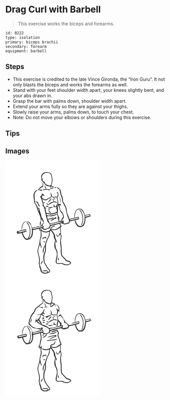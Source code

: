 # Drag Curl with Barbell
> This exercise works the biceps and forearms.

``` 
id: 0222 
type: isolation 
primary: biceps brachii 
secondary: forearm 
equipment: barbell 
``` 

## Steps

 - This exercise is credited to the late Vince Gironda, the “Iron Guru”. It not only blasts the biceps and works the forearms as well.
 - Stand with your feet shoulder width apart, your knees slightly bent, and your abs drawn in.
 - Grasp the bar with palms down, shoulder width apart.
 - Extend your arms fully so they are against your thighs.
 - Slowly raise your arms, palms down, to touch your chest.
 - Note: Do not move your elbows or shoulders during this exercise.

## Tips


## Images

<svg width="221pt" height="275pt" viewBox="0 0 221 275" xmlns="http://www.w3.org/2000/svg"><g fill="#FFF"><path d="M0 0h221v275H0V0m85.83 31.86c-3.26 4.4-1.33 10.01-.81 14.95.91 1.03 1.82 2.07 2.74 3.11-.14 3.03-.1 6.09-.71 9.08-2.14 1.53-4.73 2.45-6.52 4.45-1.53 1.75-2.72 3.76-4.06 5.66 1.53.12 3.06.25 4.6.32 1 .76 1.98 1.55 3.03 2.24.65-1.03 1.22-2.12 1.67-3.25-2.38-.84-4.9-.35-7.26.28 2.39-3.51 5.81-6.01 9.82-7.36.14-3.82.62-7.63.36-11.46 2.07 2.17 3.15 5.04 5.09 7.29 3.18 2.26 7.07 3.38 10.96 3.3.32 1.39.68 2.78 1.06 4.16-.09.91-.17 1.82-.26 2.73-3.37 1.14-6.65-.83-10.05-.86.23-3.58-2.13-6.37-4.46-8.77 1.23 2.95 2.47 5.9 3.59 8.9-2.31.42-4.6.92-6.92 1.28-.09.4-.26 1.2-.35 1.6 2.57-.34 5.07-1.06 7.64-1.37 2.74-.23 5.24 1.2 7.92 1.44 1.66-.22 2.37-1.92 3.31-3.08 2.74-1.06 5.86-1.5 8.06-3.62-2.79-.11-5.4.88-7.96 1.84l.28-4.14c2.32.67 4.67 1.21 7.05 1.62-.35-.52-1.07-1.56-1.42-2.07-1.5-.2-3-.42-4.49-.65 1.43-3.98 2.05-8.19 2.61-12.36.67-4.18-1.18-8.16-1.7-12.25-.32-4.23-4.37-7.59-8.53-7.57-5.07-.56-11.07.11-14.29 4.56m29.95 30.26c-1.05 1.43 1.42 3.1 2.58 1.99l-.4-1.85c-.54-.03-1.63-.1-2.18-.14m3.05-.52c2.41 2.16 5.29 3.77 7.48 6.16 2.47 4.6 1.76 10.16 4.08 14.81 2.25 4.56 2.73 9.74 3.35 14.71 2.49 3.38 3.9 7.37 6.06 10.94 1.26 2.05 1.65 4.46 2.04 6.79 1.28 8.51 3.8 16.84 7.35 24.66-.14 1.49-.27 2.98-.4 4.47-3.87 1.83-8.02 3.68-12.42 2.77.14-2.05.15-4.1.11-6.15-2.12-.11-4.23-.26-6.33-.44-1.04.75-2.13 1.44-3.25 2.06-.62-2.88-2.21-5.86-.23-8.57-1.34-2.58-3.3-4.93-3.82-7.86-1.14-3.97.63-7.95.37-11.96-.05-3.88-1.25-7.72-.61-11.59 2.02 4.06 4.07 8.21 4.86 12.72.64 3.74 3.39 6.62 5.94 9.23.66 2.53 1.56 4.99 2.52 7.42l-1.19-.37c-.29 3.45-4.29 5.19-3.51 8.96 2.12-2.19 4.81-4.22 5.69-7.27.76-3.26-.99-6.3-2.09-9.25-1.36-3.8-5.75-5.76-6.43-9.89-.48-3.32-1.3-6.57-2.06-9.82 1.3.45 2.61.92 3.91 1.41-1.85-5 .61-10.47-1.33-15.44-1.01-2.55-1.67-5.26-3.19-7.57 2.13 6.09 4.03 12.54 3.47 19.06-1.88.03-3.77 0-5.65.03 1.22-5.49-1.61-10.8-1.49-16.32 1.08-1.3 2.28-2.69 2.11-4.5-.11-2.87.09-7.61-3.95-7.44.83 1.66 1.76 3.27 2.78 4.82-.51 2.11-1.1 4.21-1.59 6.33-.54.3-1.64.92-2.18 1.22l.36-2.34c-1.76.78-3.57 1.46-5.39 2.07-1.84-.69-3.78-2.03-5.69-.67 1.5.78 3 1.6 4.61 2.16 2.44.1 5.81-2.66 7.43.26.48 3.29 1.43 6.49 1.83 9.79.22 3.96-2.29 7.24-4.24 10.44-.68-.11-2.04-.34-2.72-.46-.32-1.84-.8-3.66-1.52-5.38-.54 2.45-.98 4.92-1.53 7.37.66-.17 1.98-.52 2.64-.69l2.05 1.37c.58-.59 1.75-1.78 2.33-2.38.07 1.33.22 3.99.29 5.32l-1.77.64 2.75.32c-.16 2.05.46 4.3-.4 6.23-3.24 2.35-7.29 2.89-11.1 3.71-4.61 1.31-9.09-1.13-13.68-1.31-.26-3.3-.25-6.82-2.25-9.63.75-.27 2.26-.82 3.01-1.09-2.95-1.58-5.46-3.79-6.57-7.04-.18-1.75-.38-3.5-.6-5.24 1.48-.02 2.96-.05 4.45-.09-.77-.77-1.57-1.5-2.39-2.2-.48.51-1.44 1.52-1.92 2.03-.99-3.24-1.88-6.52-3.18-9.66 1.89 1.36 3.76 2.86 5.98 3.62 3.43.75 6.7-1.09 8.9-3.59 2.64-.82 6.15-1.2 7.01-4.36 2.31-3.4.15-7.82-2.53-10.32 1.22 3.64 2.24 7.5.77 11.25-2.23.88-4.7 1.26-6.69 2.67-1.66 1.07-3.28 2.54-5.39 2.48-3.5.3-5.88-2.88-8.77-4.33.67-2.06 1.36-4.1 2.17-6.11.95.79 2.86 2.35 3.81 3.14.17-1.95-.96-3.54-2.01-5.06-.58.04-1.74.12-2.32.15-.04-1.09-.13-3.28-.17-4.37-.68 3.23-2.09 6.2-3.35 9.23-.58 0-1.75-.01-2.33-.01 3.29 5.76 5.4 12.1 6.76 18.58-.24.62-.72 1.88-.96 2.51 1.35 1.61 2.63 3.29 3.78 5.06 3.02 11.03 4.48 22.53 8.34 33.36 2.6 2.63 6.5 5.45 4.63 9.69-.6 5.01-6.05 5.71-9.87 7.13-2.32-.45-4.61-1.11-6.83-1.91 2.37-.34 4.88-3.93 1.68-5.12-.61-.41-1.83-1.25-2.44-1.66 1.9-1.86 3.59-3.95 4.71-6.37-3.44 1.69-5.42 5.17-8.19 7.68-.46.06-1.38.17-1.84.22-.57.42-.73 1-.48 1.75 2.74-.41 5.93-2.29 8.28.17-6.02 1.6-12.15 2.7-18.2 4.19-2.67.58-5.69 1.67-8.2-.02 5.56-1.36 11.12-2.81 16.76-3.76.11-.45.32-1.36.43-1.81-5.51 1.04-10.81 2.97-16.34 3.97-1.2-2.29-2.37-4.62-2.92-7.16-.89-3.94-4.31-7.33-8.41-7.68-2.51.05-5.07.23-7.47.99-5.41 4.79-6.56 12.63-6.06 19.49-3.09.81-6.21 1.51-9.35 2.11-3.26.18-2.42 5.42.18 6.1 3.05-.37 6.02-1.21 9.02-1.86 2.03 4.9 3.74 10.23 7.58 14.05 3.42 3.23 8.77 1.89 12.36-.27 6.14-4.87 6.96-13.25 6.33-20.52 4.75-1.05 9.49-2.18 14.27-3.16.54 1.76 1.18 3.49 1.99 5.15.57-.39 1.71-1.17 2.28-1.55-.94 5.63 1.2 11.51-.94 16.95-1.7 4.68-1.83 9.7-2.3 14.6-1.57 5.41-3.98 10.69-4.37 16.38.18 6.16 2.75 11.91 3.58 17.97.34 3.82.23 7.73-.82 11.44.51 1.56 1.02 3.13 1.54 4.69-.85 3.65 1.79 6.65 2.42 10.07-.14 8.83 12.05 11.71 18.21 7.25 1.16-.25 2.31-.57 3.43-.95 1.37-1.14.81-3.1.94-4.64-2.54-3.86-6.07-6.98-8.09-11.18-1.44-2.89-3.74-5.4-4.43-8.63-1.81-7.56-.97-15.75 1.98-22.92 2.3-6.17-.59-12.91 1.45-19.13 1.6-4.98 2.77-10.21 5.71-14.61 2.63-4.52 2.99-9.9 3.09-15.02.77-.51 1.59-.89 2.46-1.14 2.13 2.31 3.73 5.05 5.36 7.72 1.87 2.96.87 6.73 2.27 9.85 1.62 3.57 3.09 7.21 5.08 10.59 2.1-3.52-.68-6.75-1.9-9.99-1.22-2.87-.58-6.18-1.88-9.02a69.278 69.278 0 0 0-7.82-11.64l-.72-1.05c2.65.6 5.05 2.4 7.86 2.07 4.95-.27 9.36-2.93 13.12-5.97.28 4.31.5 8.62.8 12.93-.49 0-1.47-.01-1.96-.01-.78 2.29-1.25 4.84-2.96 6.67-2.83.08-3.98-2.83-5.03-4.92l-.7.12c.99 2.23 1.39 5.12 3.75 6.38 3.39.11 4.68-3.43 6.42-5.68 1.06 2.43 2.06 5.09 1.24 7.76-1.1 4.27-.97 8.71-1.32 13.07.67 4.99 1.87 9.96 1.45 15.04-.44 5.13.03 10.42 1.84 15.25 2.81 2.88 5.81 5.6 8.23 8.85 2.4 3.17 6.24 4.72 10.1 5.12.72.93 1.43 1.86 2.14 2.81-1.75.92-3.39 2.03-5.2 2.82-3.66-.05-7.57-.01-10.84-1.88-4.47-2.47-9.72-.65-14.53-1.01-.53-.96-1.6-1.75-1.44-2.95.06-4.01.43-8.1 1.82-11.89.14-4.1.35-8.23-.11-12.33-.44-3.55-3.37-6.21-3.73-9.78-.58-4.21-1.64-8.5-.68-12.75-.45-.8-.91-1.6-1.39-2.39-.89 4.62-1.49 9.35-1.12 14.05 1.52 4.84 5.18 8.89 5.47 14.14 1.62 7.8-3.81 15.14-2.07 22.93 2.18 3.07 6.5 2.93 9.83 2.26 3.84-.89 7.15 1.69 10.5 3.1 2.4-.29 4.75.47 7.13.46 3.22-1.2 6.85-2.29 8.57-5.55-1.16-1.44-2.34-2.87-3.55-4.26-2.12-.4-4.44-.38-6.25-1.71-3.81-2.45-5.95-6.69-9.6-9.35-1.74-1.19-2.14-3.37-2.65-5.26-1.05-6.99-.02-14.13-1.05-21.13-1.38-6.17-1.19-12.68.28-18.81.51-3.03-1.69-5.71-1.49-8.73.06-4.62-.09-9.26-.89-13.82.6-.26 1.78-.77 2.37-1.02-.06-.68-.19-2.02-.25-2.69-1.51-1.57-2.53-3.48-2.69-5.67 4.6-1.43 7.85 3.46 12.36 2.19 2.85-.8 5.73-1.56 8.55-2.46.76-1.44 1.28-2.99 1.89-4.51 6.9-1.76 13.88-3.21 20.78-4.97.21-.93.41-1.86.62-2.78-.43-.94-.84-1.87-1.26-2.8-3.17.65-6.32 1.4-9.44 2.24 1.23-5.87.93-12.61 5.17-17.37 1.79-2.29 5-2.05 7.55-2.79 6.89 2.82 10.05 10.38 10.84 17.33.36 6.73-.22 13.93-4.02 19.71-2.1 2.6-5.78 2.46-8.77 2.05-4.96-2.78-7.5-8.26-8.86-13.55-.58.69-1.15 1.39-1.72 2.09 1.77 5.13 3.88 10.94 8.97 13.66 4.03 1.13 9.16.74 12.1-2.6 3.58-5.35 4.44-11.95 4.2-18.26 4.07-1.42 8.25-2.48 12.31-3.93-.49-1.62-1.01-3.23-1.57-4.83-3.96.78-7.89 1.74-11.78 2.86-1.08-5.03-2.95-10.21-6.97-13.66-3.39-2.98-8.57-2.11-12.14 0-5.05 4.96-6.01 12.66-5.8 19.42-3.86.87-7.72 1.75-11.6 2.58-1.55-4.3-2.71-8.74-5.02-12.72-1.33-5.37-.89-11.21-3.33-16.33-1.98-3.72-3.35-7.86-6.32-10.95-.5-5.68-.55-11.96-4.15-16.7-.46-3.63-.7-7.39-2.18-10.78-1.8-4.07-6.07-6.32-10.18-7.4m-47.77 8.46c-2.16 2.61-4.18 5.48-5.02 8.81-.83 5.46 1.12 10.78 1.19 16.22.01 3.11 1.59 5.89 3.41 8.31 2.13 2.84 2.86 6.38 3.84 9.72 2.6 8.88 8.74 16.97 8.43 26.55l2.06.21c-.17-1.65-.34-3.29-.52-4.93 1.64 3.41 2.41 7.51 5.41 10.06.45-5.37-3.17-9.51-5.48-13.96-.31-6.39-4.21-11.95-4.34-18.36-1.38-1.21-2.75-2.46-4.12-3.69l1.31 3.25c-.28-.08-.85-.23-1.14-.31-.62-3.25-1.2-6.87-3.77-9.23-1.93-1.64-2.78-4.03-3.43-6.4 2.05.73 4.96.66 5.98 2.98 1.42 2.82 2.5 5.84 4.51 8.32.61-.34 1.21-.67 1.82-1.01-2.83-2.51-3.39-6.39-5.47-9.38-.98-1.48-2.89-1.62-4.45-1.06-.76-.31-1.52-.63-2.27-.95.2-5.42-1.17-10.78-.67-16.17.59-4.63 4.12-7.88 7.95-10.09-1.75.35-3.49.74-5.23 1.11m39.1 20.9c1.91 1.39 2.24 3.62 2.08 5.85-1.33.08-2.66.15-3.99.22-1.31 1.32-2.91 2.27-4.65 2.94-.64.82-1.29 1.65-1.93 2.48-1.47-.69-2.91-1.44-4.32-2.25-.39.09-1.17.28-1.56.37 1.5 1.52 3.29 2.66 5.41 3.06 1.74-1.24 3.62-2.29 5.65-2.98.34-.34 1.03-1 1.37-1.33 1.84-.44 3.63-1.08 5.29-1.99 2.76.25 5.49.73 8.2 1.31-1.56-2.87-4.83-2.87-7.69-2.9-.57-1.36-1.22-2.7-1.88-4.02.86-.67 1.71-1.34 2.57-2.01 1.2.42 2.42.82 3.65 1.18-1.03-.89-2.01-1.91-3.27-2.49-1.67.79-3.15 1.97-4.93 2.56m-10.77 7c4.22-1.65 6.64-5.48 8.92-9.16-4.53 1.08-6.01 6.05-8.92 9.16m-5.23 8.3c1.22 1.54 3.04 1.91 4.89 2.08.6-.93 1.21-1.85 1.81-2.77-2.24.22-4.47.42-6.7.69m5.45 3.09c1.09.88 2.14 1.84 3.39 2.51 2.37-.28 4.53-1.54 6.96-1.67.29-.34.87-1.04 1.16-1.39-3.96-.74-7.59 1.81-11.51.55m1.41 3.4c-.67 1.33 1.26 3.39 2.58 2.66.51-1.33-1.16-3.72-2.58-2.66m71.74 2.08c1.97 3.13 4.71 5.85 5.87 9.45 2.52 7.2 3.12 15.33.47 22.58-.37 1.33-1.74 2.7-1.09 4.12 1.48.41 1.7-1.78 2.19-2.73 2.72-7.83 2.4-16.57-.25-24.38-1.33-3.62-3.17-7.83-7.19-9.04m-72.12.59c.24 3.79 3.31 7.46 7.32 7.26-2.53-2.33-4.97-4.75-7.32-7.26m-19.55 35.52c2.26.17 1.25-3.87 2.41-5.32-.4-2.03-.82-4.07-1.23-6.09-.15 3.79-2.58 7.78-1.18 11.41m41.61 79.3c.92 1.45 1.84 2.9 2.87 4.28-.51-2.92-.99-5.85-1.35-8.79-.56 1.48-1.05 2.99-1.52 4.51z"/><path d="M88.96 31.8c3.65-3.26 8.74-3.39 13.35-3.19 1.99 1.88 4.63 3.62 4.98 6.58.74 4.24 2.27 8.47 1.53 12.82-.52 2.92-.74 5.93-1.64 8.76-1 .8-2.11 1.44-3.18 2.12-2.7-.89-5.43-1.73-8.03-2.88-2.28-1.13-3.11-3.74-4.12-5.89-1.67-1.04-3.39-2.04-4.86-3.36.05-1.68.62-3.28 1.02-4.9-.6.16-1.82.49-2.42.65-.23-3.76.04-8.27 3.37-10.71zM76.62 114.36c.44-.67.88-1.34 1.34-2 .38 2.13.81 4.25 1.17 6.38-.89-1.43-1.71-2.91-2.51-4.38zM98.6 124.33c7.16 3.74 15.35.83 22.21-2.12.06 4.24 1.13 8.47 3.73 11.88-.7-.39-2.1-1.16-2.81-1.55 1.21 3.3 2.39 6.6 3.43 9.95-6.82 1.65-13.55 3.67-20.52 4.65-1.5-2.35-2.8-4.82-3.81-7.41l-1.81-.91c4.43-1.72 9.09-2.83 13.8-3.46.22-.51.67-1.53.89-2.04-4.95.65-9.74 2.11-14.5 3.59-.31-.89-.92-2.66-1.23-3.55.56-.1 1.68-.31 2.24-.41-.57-.05-1.72-.17-2.29-.22.08-.67.25-2.02.33-2.69.74-.12 2.22-.35 2.96-.47 5.93 2.12 12.51-.3 18.07-2.62l.84-2.56c-5.57 3.72-12.63 4.1-19.13 4.25-2.22.25-3.92-1.35-5.42-2.73 1-.54 2.01-1.06 3.02-1.58m16.78 10.34c-3.02 2.32-8.13 2.35-9.69 6.28 4.66-1.06 8.61-3.97 13.17-5.35.18-.7.54-2.1.72-2.79-1.59.13-4.79-.78-4.2 1.86zM186.57 129.25c4.06-.37 8.59-3.61 12.35-1.08-3.8 1.36-7.69 2.49-11.64 3.36-.17-.57-.53-1.71-.71-2.28zM166.15 134.2c2.02-.34 4.34-1.81 6.11.18-6.9 2.67-14.3 3.73-21.46 5.5.15-.52.47-1.56.63-2.08 4.83-1.47 9.86-2.22 14.72-3.6zM111.18 147.29c8.01-1.57 15.83-4.83 24.11-4.47-9.89 3.76-20.45 5.42-30.68 8.04.51-3.28 4.15-2.76 6.57-3.57zM43.18 146.32c1.81-2.79 5.45-3.47 8.53-3.14 6.62 2.58 9.76 10.1 10.33 16.75.65 7.67.47 16.9-6.11 22.15-.4-2.63 1-5.02 1.6-7.5 1.7-6.7 1.26-13.86-.75-20.44-1.31-4.05-3.28-8.37-7.33-10.31 1.55 3.58 4.77 6.22 5.81 10.07 2.68 8.08 2.96 17.44-.97 25.17-.51 1.13-.99 2.28-1.42 3.44-2.07.16-4.49.47-6.02-1.29-3.14-3.54-4.69-8.15-6.64-12.39 3.13-.59 6.22-1.48 9.11-2.84-.25-1.82-.57-3.63-1.02-5.4a227.3 227.3 0 0 0-9.61 2.29c.8-5.64.94-11.81 4.49-16.56zM105.72 152.94c7.05-1.71 14.12-3.35 21.13-5.22.51 2.14 1.4 4.17 2.76 5.92-5 2.44-8.94 6.95-14.75 7.68-2.64-.93-5.36-1.64-8.12-2.08 1.16-3.45 4.89-3.63 7.77-4.71.66-1 1.01-2.17 1.43-3.27-1.07.7-2.13 1.42-3.19 2.15-2.38.63-5.23 1.29-6.44 3.71-.73 1.78-1.04 3.7-1.72 5.5-2.25 2.22-5.52 2.82-8.51 3.31-3.91.58-7.44-1.54-10.94-2.93l-1.05-3.27c-.89.64-2.66 1.94-3.55 2.58l.37-3.3c1.02-.25 3.07-.77 4.09-1.02 2.2 2.83 5.72 4.2 9.27 3.86 3-1.9 6.56-2.49 9.8-3.84.56-1.69 1.12-3.38 1.65-5.07z"/><path d="M29.96 166.31c6.3-.92 12.34-3.39 18.73-3.61-.75 2.37-3.28 2.28-5.24 2.85-4.09.81-8.07 2.19-12.21 2.74-.32-.5-.96-1.49-1.28-1.98zM84.05 164.63c2.97 1.01 5.67 2.77 8.78 3.36 3.49.2 6.9-.81 10.28-1.54-.75 4.47-1.17 9.18-3.43 13.2-3.72 5.75-4.94 12.63-7.41 18.92-2.91 5.41-6.42 12.22-3.58 18.3 1.41-5.26.68-11.12 4.12-15.74.13 4.61.86 9.51-1.33 13.79-3.13 6.84-3.04 14.78-1.24 21.97.78 3.65 3.24 6.56 4.93 9.8 2.15 4.64 6.35 7.86 8.63 12.43-1.16.39-2.32.77-3.5 1.12-.86-1.25-1.55-2.65-2.65-3.71-3.29.24-6.64.25-9.89.66-.34.36-1.03 1.1-1.37 1.47 1.05-.08 2.09-.15 3.14-.24 2.52.97 5.14.2 7.67-.31.33.67.99 2.01 1.32 2.69-4.33 2.72-10.26 1.76-13.34-2.37-.39-7.69-6.8-14.49-4.45-22.34 1.58-9.6-4.96-18.42-3.52-27.99.78-4.02 2.13-7.91 3.82-11.63 1.36 3.01 1.94 6.47 4.24 8.97-.91-6.94-4.84-13.77-2.85-20.84.68-2.88 2-5.57 2.57-8.48.01-3.85-.84-7.64-.94-11.49m3.41 15.29c-.19 1.81-.38 3.62-.52 5.44.74-1.17 1.45-2.34 2.17-3.52 1.69-.4 3.38-.83 5.05-1.32.7.87 1.01 2.34 2.33 2.41-.53-1.64-1.16-3.24-1.78-4.84-2.27 1.1-4.71 1.74-7.25 1.83m1.82 8.85c.13.63.37 1.87.5 2.5l4.1-.8c-1.33-1.04-2.98-1.38-4.6-1.7m-6.71 54.16c2.99-2.09 4.18-5.58 5.7-8.71-3.57 1.33-4.68 5.43-5.7 8.71z"/></g><g fill="#333"><path d="M85.83 31.86c3.22-4.45 9.22-5.12 14.29-4.56 4.16-.02 8.21 3.34 8.53 7.57.52 4.09 2.37 8.07 1.7 12.25-.56 4.17-1.18 8.38-2.61 12.36 1.49.23 2.99.45 4.49.65.35.51 1.07 1.55 1.42 2.07-2.38-.41-4.73-.95-7.05-1.62l-.28 4.14c2.56-.96 5.17-1.95 7.96-1.84-2.2 2.12-5.32 2.56-8.06 3.62-.94 1.16-1.65 2.86-3.31 3.08-2.68-.24-5.18-1.67-7.92-1.44-2.57.31-5.07 1.03-7.64 1.37.09-.4.26-1.2.35-1.6 2.32-.36 4.61-.86 6.92-1.28-1.12-3-2.36-5.95-3.59-8.9 2.33 2.4 4.69 5.19 4.46 8.77 3.4.03 6.68 2 10.05.86.09-.91.17-1.82.26-2.73-.38-1.38-.74-2.77-1.06-4.16-3.89.08-7.78-1.04-10.96-3.3-1.94-2.25-3.02-5.12-5.09-7.29.26 3.83-.22 7.64-.36 11.46-4.01 1.35-7.43 3.85-9.82 7.36 2.36-.63 4.88-1.12 7.26-.28-.45 1.13-1.02 2.22-1.67 3.25-1.05-.69-2.03-1.48-3.03-2.24-1.54-.07-3.07-.2-4.6-.32 1.34-1.9 2.53-3.91 4.06-5.66 1.79-2 4.38-2.92 6.52-4.45.61-2.99.57-6.05.71-9.08-.92-1.04-1.83-2.08-2.74-3.11-.52-4.94-2.45-10.55.81-14.95m3.13-.06c-3.33 2.44-3.6 6.95-3.37 10.71.6-.16 1.82-.49 2.42-.65-.4 1.62-.97 3.22-1.02 4.9 1.47 1.32 3.19 2.32 4.86 3.36 1.01 2.15 1.84 4.76 4.12 5.89 2.6 1.15 5.33 1.99 8.03 2.88 1.07-.68 2.18-1.32 3.18-2.12.9-2.83 1.12-5.84 1.64-8.76.74-4.35-.79-8.58-1.53-12.82-.35-2.96-2.99-4.7-4.98-6.58-4.61-.2-9.7-.07-13.35 3.19zM115.78 62.12c.55.04 1.64.11 2.18.14l.4 1.85c-1.16 1.11-3.63-.56-2.58-1.99z"/><path d="M118.83 61.6c4.11 1.08 8.38 3.33 10.18 7.4 1.48 3.39 1.72 7.15 2.18 10.78 3.6 4.74 3.65 11.02 4.15 16.7 2.97 3.09 4.34 7.23 6.32 10.95 2.44 5.12 2 10.96 3.33 16.33 2.31 3.98 3.47 8.42 5.02 12.72 3.88-.83 7.74-1.71 11.6-2.58-.21-6.76.75-14.46 5.8-19.42 3.57-2.11 8.75-2.98 12.14 0 4.02 3.45 5.89 8.63 6.97 13.66 3.89-1.12 7.82-2.08 11.78-2.86.56 1.6 1.08 3.21 1.57 4.83-4.06 1.45-8.24 2.51-12.31 3.93.24 6.31-.62 12.91-4.2 18.26-2.94 3.34-8.07 3.73-12.1 2.6-5.09-2.72-7.2-8.53-8.97-13.66.57-.7 1.14-1.4 1.72-2.09 1.36 5.29 3.9 10.77 8.86 13.55 2.99.41 6.67.55 8.77-2.05 3.8-5.78 4.38-12.98 4.02-19.71-.79-6.95-3.95-14.51-10.84-17.33-2.55.74-5.76.5-7.55 2.79-4.24 4.76-3.94 11.5-5.17 17.37 3.12-.84 6.27-1.59 9.44-2.24.42.93.83 1.86 1.26 2.8-.21.92-.41 1.85-.62 2.78-6.9 1.76-13.88 3.21-20.78 4.97-.61 1.52-1.13 3.07-1.89 4.51-2.82.9-5.7 1.66-8.55 2.46-4.51 1.27-7.76-3.62-12.36-2.19.16 2.19 1.18 4.1 2.69 5.67.06.67.19 2.01.25 2.69-.59.25-1.77.76-2.37 1.02.8 4.56.95 9.2.89 13.82-.2 3.02 2 5.7 1.49 8.73-1.47 6.13-1.66 12.64-.28 18.81 1.03 7 0 14.14 1.05 21.13.51 1.89.91 4.07 2.65 5.26 3.65 2.66 5.79 6.9 9.6 9.35 1.81 1.33 4.13 1.31 6.25 1.71 1.21 1.39 2.39 2.82 3.55 4.26-1.72 3.26-5.35 4.35-8.57 5.55-2.38.01-4.73-.75-7.13-.46-3.35-1.41-6.66-3.99-10.5-3.1-3.33.67-7.65.81-9.83-2.26-1.74-7.79 3.69-15.13 2.07-22.93-.29-5.25-3.95-9.3-5.47-14.14-.37-4.7.23-9.43 1.12-14.05.48.79.94 1.59 1.39 2.39-.96 4.25.1 8.54.68 12.75.36 3.57 3.29 6.23 3.73 9.78.46 4.1.25 8.23.11 12.33-1.39 3.79-1.76 7.88-1.82 11.89-.16 1.2.91 1.99 1.44 2.95 4.81.36 10.06-1.46 14.53 1.01 3.27 1.87 7.18 1.83 10.84 1.88 1.81-.79 3.45-1.9 5.2-2.82-.71-.95-1.42-1.88-2.14-2.81-3.86-.4-7.7-1.95-10.1-5.12-2.42-3.25-5.42-5.97-8.23-8.85-1.81-4.83-2.28-10.12-1.84-15.25.42-5.08-.78-10.05-1.45-15.04.35-4.36.22-8.8 1.32-13.07.82-2.67-.18-5.33-1.24-7.76-1.74 2.25-3.03 5.79-6.42 5.68-2.36-1.26-2.76-4.15-3.75-6.38l.7-.12c1.05 2.09 2.2 5 5.03 4.92 1.71-1.83 2.18-4.38 2.96-6.67.49 0 1.47.01 1.96.01-.3-4.31-.52-8.62-.8-12.93-3.76 3.04-8.17 5.7-13.12 5.97-2.81.33-5.21-1.47-7.86-2.07l.72 1.05c2.99 3.6 5.61 7.5 7.82 11.64 1.3 2.84.66 6.15 1.88 9.02 1.22 3.24 4 6.47 1.9 9.99-1.99-3.38-3.46-7.02-5.08-10.59-1.4-3.12-.4-6.89-2.27-9.85-1.63-2.67-3.23-5.41-5.36-7.72-.87.25-1.69.63-2.46 1.14-.1 5.12-.46 10.5-3.09 15.02-2.94 4.4-4.11 9.63-5.71 14.61-2.04 6.22.85 12.96-1.45 19.13-2.95 7.17-3.79 15.36-1.98 22.92.69 3.23 2.99 5.74 4.43 8.63 2.02 4.2 5.55 7.32 8.09 11.18-.13 1.54.43 3.5-.94 4.64-1.12.38-2.27.7-3.43.95-6.16 4.46-18.35 1.58-18.21-7.25-.63-3.42-3.27-6.42-2.42-10.07-.52-1.56-1.03-3.13-1.54-4.69 1.05-3.71 1.16-7.62.82-11.44-.83-6.06-3.4-11.81-3.58-17.97.39-5.69 2.8-10.97 4.37-16.38.47-4.9.6-9.92 2.3-14.6 2.14-5.44 0-11.32.94-16.95-.57.38-1.71 1.16-2.28 1.55-.81-1.66-1.45-3.39-1.99-5.15-4.78.98-9.52 2.11-14.27 3.16.63 7.27-.19 15.65-6.33 20.52-3.59 2.16-8.94 3.5-12.36.27-3.84-3.82-5.55-9.15-7.58-14.05-3 .65-5.97 1.49-9.02 1.86-2.6-.68-3.44-5.92-.18-6.1 3.14-.6 6.26-1.3 9.35-2.11-.5-6.86.65-14.7 6.06-19.49 2.4-.76 4.96-.94 7.47-.99 4.1.35 7.52 3.74 8.41 7.68.55 2.54 1.72 4.87 2.92 7.16 5.53-1 10.83-2.93 16.34-3.97-.11.45-.32 1.36-.43 1.81-5.64.95-11.2 2.4-16.76 3.76 2.51 1.69 5.53.6 8.2.02 6.05-1.49 12.18-2.59 18.2-4.19-2.35-2.46-5.54-.58-8.28-.17-.25-.75-.09-1.33.48-1.75.46-.05 1.38-.16 1.84-.22 2.77-2.51 4.75-5.99 8.19-7.68-1.12 2.42-2.81 4.51-4.71 6.37.61.41 1.83 1.25 2.44 1.66 3.2 1.19.69 4.78-1.68 5.12 2.22.8 4.51 1.46 6.83 1.91 3.82-1.42 9.27-2.12 9.87-7.13 1.87-4.24-2.03-7.06-4.63-9.69-3.86-10.83-5.32-22.33-8.34-33.36-1.15-1.77-2.43-3.45-3.78-5.06.24-.63.72-1.89.96-2.51-1.36-6.48-3.47-12.82-6.76-18.58.58 0 1.75.01 2.33.01 1.26-3.03 2.67-6 3.35-9.23.04 1.09.13 3.28.17 4.37.58-.03 1.74-.11 2.32-.15 1.05 1.52 2.18 3.11 2.01 5.06-.95-.79-2.86-2.35-3.81-3.14-.81 2.01-1.5 4.05-2.17 6.11 2.89 1.45 5.27 4.63 8.77 4.33 2.11.06 3.73-1.41 5.39-2.48 1.99-1.41 4.46-1.79 6.69-2.67 1.47-3.75.45-7.61-.77-11.25 2.68 2.5 4.84 6.92 2.53 10.32-.86 3.16-4.37 3.54-7.01 4.36-2.2 2.5-5.47 4.34-8.9 3.59-2.22-.76-4.09-2.26-5.98-3.62 1.3 3.14 2.19 6.42 3.18 9.66.48-.51 1.44-1.52 1.92-2.03.82.7 1.62 1.43 2.39 2.2-1.49.04-2.97.07-4.45.09.22 1.74.42 3.49.6 5.24 1.11 3.25 3.62 5.46 6.57 7.04-.75.27-2.26.82-3.01 1.09 2 2.81 1.99 6.33 2.25 9.63 4.59.18 9.07 2.62 13.68 1.31 3.81-.82 7.86-1.36 11.1-3.71.86-1.93.24-4.18.4-6.23l-2.75-.32 1.77-.64c-.07-1.33-.22-3.99-.29-5.32-.58.6-1.75 1.79-2.33 2.38l-2.05-1.37c-.66.17-1.98.52-2.64.69.55-2.45.99-4.92 1.53-7.37.72 1.72 1.2 3.54 1.52 5.38.68.12 2.04.35 2.72.46 1.95-3.2 4.46-6.48 4.24-10.44-.4-3.3-1.35-6.5-1.83-9.79-1.62-2.92-4.99-.16-7.43-.26-1.61-.56-3.11-1.38-4.61-2.16 1.91-1.36 3.85-.02 5.69.67 1.82-.61 3.63-1.29 5.39-2.07l-.36 2.34c.54-.3 1.64-.92 2.18-1.22.49-2.12 1.08-4.22 1.59-6.33a47.049 47.049 0 0 1-2.78-4.82c4.04-.17 3.84 4.57 3.95 7.44.17 1.81-1.03 3.2-2.11 4.5-.12 5.52 2.71 10.83 1.49 16.32 1.88-.03 3.77 0 5.65-.03.56-6.52-1.34-12.97-3.47-19.06 1.52 2.31 2.18 5.02 3.19 7.57 1.94 4.97-.52 10.44 1.33 15.44-1.3-.49-2.61-.96-3.91-1.41.76 3.25 1.58 6.5 2.06 9.82.68 4.13 5.07 6.09 6.43 9.89 1.1 2.95 2.85 5.99 2.09 9.25-.88 3.05-3.57 5.08-5.69 7.27-.78-3.77 3.22-5.51 3.51-8.96l1.19.37c-.96-2.43-1.86-4.89-2.52-7.42-2.55-2.61-5.3-5.49-5.94-9.23-.79-4.51-2.84-8.66-4.86-12.72-.64 3.87.56 7.71.61 11.59.26 4.01-1.51 7.99-.37 11.96.52 2.93 2.48 5.28 3.82 7.86-1.98 2.71-.39 5.69.23 8.57 1.12-.62 2.21-1.31 3.25-2.06 2.1.18 4.21.33 6.33.44.04 2.05.03 4.1-.11 6.15 4.4.91 8.55-.94 12.42-2.77.13-1.49.26-2.98.4-4.47-3.55-7.82-6.07-16.15-7.35-24.66-.39-2.33-.78-4.74-2.04-6.79-2.16-3.57-3.57-7.56-6.06-10.94-.62-4.97-1.1-10.15-3.35-14.71-2.32-4.65-1.61-10.21-4.08-14.81-2.19-2.39-5.07-4-7.48-6.16M98.6 124.33c-1.01.52-2.02 1.04-3.02 1.58 1.5 1.38 3.2 2.98 5.42 2.73 6.5-.15 13.56-.53 19.13-4.25l-.84 2.56c-5.56 2.32-12.14 4.74-18.07 2.62-.74.12-2.22.35-2.96.47-.08.67-.25 2.02-.33 2.69.57.05 1.72.17 2.29.22-.56.1-1.68.31-2.24.41.31.89.92 2.66 1.23 3.55 4.76-1.48 9.55-2.94 14.5-3.59-.22.51-.67 1.53-.89 2.04-4.71.63-9.37 1.74-13.8 3.46l1.81.91c1.01 2.59 2.31 5.06 3.81 7.41 6.97-.98 13.7-3 20.52-4.65-1.04-3.35-2.22-6.65-3.43-9.95.71.39 2.11 1.16 2.81 1.55-2.6-3.41-3.67-7.64-3.73-11.88-6.86 2.95-15.05 5.86-22.21 2.12m87.97 4.92c.18.57.54 1.71.71 2.28 3.95-.87 7.84-2 11.64-3.36-3.76-2.53-8.29.71-12.35 1.08m-20.42 4.95c-4.86 1.38-9.89 2.13-14.72 3.6-.16.52-.48 1.56-.63 2.08 7.16-1.77 14.56-2.83 21.46-5.5-1.77-1.99-4.09-.52-6.11-.18m-54.97 13.09c-2.42.81-6.06.29-6.57 3.57 10.23-2.62 20.79-4.28 30.68-8.04-8.28-.36-16.1 2.9-24.11 4.47m-68-.97c-3.55 4.75-3.69 10.92-4.49 16.56 3.19-.83 6.39-1.6 9.61-2.29.45 1.77.77 3.58 1.02 5.4-2.89 1.36-5.98 2.25-9.11 2.84 1.95 4.24 3.5 8.85 6.64 12.39 1.53 1.76 3.95 1.45 6.02 1.29.43-1.16.91-2.31 1.42-3.44 3.93-7.73 3.65-17.09.97-25.17-1.04-3.85-4.26-6.49-5.81-10.07 4.05 1.94 6.02 6.26 7.33 10.31 2.01 6.58 2.45 13.74.75 20.44-.6 2.48-2 4.87-1.6 7.5 6.58-5.25 6.76-14.48 6.11-22.15-.57-6.65-3.71-14.17-10.33-16.75-3.08-.33-6.72.35-8.53 3.14m62.54 6.62c-.53 1.69-1.09 3.38-1.65 5.07-3.24 1.35-6.8 1.94-9.8 3.84-3.55.34-7.07-1.03-9.27-3.86-1.02.25-3.07.77-4.09 1.02l-.37 3.3c.89-.64 2.66-1.94 3.55-2.58l1.05 3.27c3.5 1.39 7.03 3.51 10.94 2.93 2.99-.49 6.26-1.09 8.51-3.31.68-1.8.99-3.72 1.72-5.5 1.21-2.42 4.06-3.08 6.44-3.71 1.06-.73 2.12-1.45 3.19-2.15-.42 1.1-.77 2.27-1.43 3.27-2.88 1.08-6.61 1.26-7.77 4.71 2.76.44 5.48 1.15 8.12 2.08 5.81-.73 9.75-5.24 14.75-7.68-1.36-1.75-2.25-3.78-2.76-5.92-7.01 1.87-14.08 3.51-21.13 5.22m-75.76 13.37c.32.49.96 1.48 1.28 1.98 4.14-.55 8.12-1.93 12.21-2.74 1.96-.57 4.49-.48 5.24-2.85-6.39.22-12.43 2.69-18.73 3.61m54.09-1.68c.1 3.85.95 7.64.94 11.49-.57 2.91-1.89 5.6-2.57 8.48-1.99 7.07 1.94 13.9 2.85 20.84-2.3-2.5-2.88-5.96-4.24-8.97-1.69 3.72-3.04 7.61-3.82 11.63-1.44 9.57 5.1 18.39 3.52 27.99-2.35 7.85 4.06 14.65 4.45 22.34 3.08 4.13 9.01 5.09 13.34 2.37-.33-.68-.99-2.02-1.32-2.69-2.53.51-5.15 1.28-7.67.31-1.05.09-2.09.16-3.14.24.34-.37 1.03-1.11 1.37-1.47 3.25-.41 6.6-.42 9.89-.66 1.1 1.06 1.79 2.46 2.65 3.71 1.18-.35 2.34-.73 3.5-1.12-2.28-4.57-6.48-7.79-8.63-12.43-1.69-3.24-4.15-6.15-4.93-9.8-1.8-7.19-1.89-15.13 1.24-21.97 2.19-4.28 1.46-9.18 1.33-13.79-3.44 4.62-2.71 10.48-4.12 15.74-2.84-6.08.67-12.89 3.58-18.3 2.47-6.29 3.69-13.17 7.41-18.92 2.26-4.02 2.68-8.73 3.43-13.2-3.38.73-6.79 1.74-10.28 1.54-3.11-.59-5.81-2.35-8.78-3.36z"/><path d="M71.06 70.06c1.74-.37 3.48-.76 5.23-1.11-3.83 2.21-7.36 5.46-7.95 10.09-.5 5.39.87 10.75.67 16.17.75.32 1.51.64 2.27.95 1.56-.56 3.47-.42 4.45 1.06 2.08 2.99 2.64 6.87 5.47 9.38-.61.34-1.21.67-1.82 1.01-2.01-2.48-3.09-5.5-4.51-8.32-1.02-2.32-3.93-2.25-5.98-2.98.65 2.37 1.5 4.76 3.43 6.4 2.57 2.36 3.15 5.98 3.77 9.23.29.08.86.23 1.14.31L75.92 109c1.37 1.23 2.74 2.48 4.12 3.69.13 6.41 4.03 11.97 4.34 18.36 2.31 4.45 5.93 8.59 5.48 13.96-3-2.55-3.77-6.65-5.41-10.06.18 1.64.35 3.28.52 4.93l-2.06-.21c.31-9.58-5.83-17.67-8.43-26.55-.98-3.34-1.71-6.88-3.84-9.72-1.82-2.42-3.4-5.2-3.41-8.31-.07-5.44-2.02-10.76-1.19-16.22.84-3.33 2.86-6.2 5.02-8.81m5.56 44.3c.8 1.47 1.62 2.95 2.51 4.38-.36-2.13-.79-4.25-1.17-6.38-.46.66-.9 1.33-1.34 2zM110.16 90.96c1.78-.59 3.26-1.77 4.93-2.56 1.26.58 2.24 1.6 3.27 2.49-1.23-.36-2.45-.76-3.65-1.18-.86.67-1.71 1.34-2.57 2.01.66 1.32 1.31 2.66 1.88 4.02 2.86.03 6.13.03 7.69 2.9-2.71-.58-5.44-1.06-8.2-1.31-1.66.91-3.45 1.55-5.29 1.99-.34.33-1.03.99-1.37 1.33-2.03.69-3.91 1.74-5.65 2.98-2.12-.4-3.91-1.54-5.41-3.06.39-.09 1.17-.28 1.56-.37 1.41.81 2.85 1.56 4.32 2.25.64-.83 1.29-1.66 1.93-2.48 1.74-.67 3.34-1.62 4.65-2.94 1.33-.07 2.66-.14 3.99-.22.16-2.23-.17-4.46-2.08-5.85z"/><path d="M99.39 97.96c2.91-3.11 4.39-8.08 8.92-9.16-2.28 3.68-4.7 7.51-8.92 9.16zM94.16 106.26c2.23-.27 4.46-.47 6.7-.69-.6.92-1.21 1.84-1.81 2.77-1.85-.17-3.67-.54-4.89-2.08zM99.61 109.35c3.92 1.26 7.55-1.29 11.51-.55-.29.35-.87 1.05-1.16 1.39-2.43.13-4.59 1.39-6.96 1.67-1.25-.67-2.3-1.63-3.39-2.51zM101.02 112.75c1.42-1.06 3.09 1.33 2.58 2.66-1.32.73-3.25-1.33-2.58-2.66zM172.76 114.83c4.02 1.21 5.86 5.42 7.19 9.04 2.65 7.81 2.97 16.55.25 24.38-.49.95-.71 3.14-2.19 2.73-.65-1.42.72-2.79 1.09-4.12 2.65-7.25 2.05-15.38-.47-22.58-1.16-3.6-3.9-6.32-5.87-9.45zM100.64 115.42c2.35 2.51 4.79 4.93 7.32 7.26-4.01.2-7.08-3.47-7.32-7.26zM115.38 134.67c-.59-2.64 2.61-1.73 4.2-1.86-.18.69-.54 2.09-.72 2.79-4.56 1.38-8.51 4.29-13.17 5.35 1.56-3.93 6.67-3.96 9.69-6.28zM81.09 150.94c-1.4-3.63 1.03-7.62 1.18-11.41.41 2.02.83 4.06 1.23 6.09-1.16 1.45-.15 5.49-2.41 5.32zM87.46 179.92c2.54-.09 4.98-.73 7.25-1.83.62 1.6 1.25 3.2 1.78 4.84-1.32-.07-1.63-1.54-2.33-2.41-1.67.49-3.36.92-5.05 1.32-.72 1.18-1.43 2.35-2.17 3.52.14-1.82.33-3.63.52-5.44zM89.28 188.77c1.62.32 3.27.66 4.6 1.7l-4.1.8c-.13-.63-.37-1.87-.5-2.5zM122.7 230.24c.47-1.52.96-3.03 1.52-4.51.36 2.94.84 5.87 1.35 8.79-1.03-1.38-1.95-2.83-2.87-4.28zM82.57 242.93c1.02-3.28 2.13-7.38 5.7-8.71-1.52 3.13-2.71 6.62-5.7 8.71z"/></g></svg>
<svg width="221pt" height="275pt" viewBox="0 0 221 275" xmlns="http://www.w3.org/2000/svg"><g fill="#FFF"><path d="M0 0h221v275H0V0m85.84 31.86c-3.27 4.39-1.34 10.01-.82 14.93.9 1.03 1.8 2.07 2.69 3.1-.07 2.21-.07 4.42-.03 6.63-2.7 3.16-6.81 4.52-9.6 7.56-2.39 2.34-5.8 3.49-7.83 6.22-1.71 2.59-2.81 5.51-3.97 8.37-7.02 6.12-9.55 15.38-11.65 24.09-.5 2.02-.52 4.59 1.3 5.98 2.35 1.99 4.72 3.98 7.17 5.85 2.8 2.16 6.45 2.23 9.78 2.93 4.53.97 8.95 2.47 13.58 2.96.51-1.82 1.21-3.56 1.92-5.3-2.03.27-4.07.1-6.09-.14 1.07 1.13 2.13 2.27 3.15 3.44a17.055 17.055 0 0 0-9.51-1.66c-3.48.42-6.66-1.28-9.79-2.54-4.46-1.65-7.01-5.94-9.95-9.38 1.85-8.26 4.22-17.33 10.74-23.18 1.78-2.96 3.11-6.14 4.51-9.28 1.34-3.31 5.06-4.32 7.87-6.01 2.77 1.57 5.57 3.38 8.88 3.29.1-.44.28-1.32.37-1.77-3.27-.33-6.48-1.07-9.68-1.81 1.88-2.6 4.64-4.28 7.11-6.24 4.34-1.49 2.39-6.63 2.69-10.02 1.13 1.37 2.2 2.81 3.08 4.37 2.26 4.86 8.23 6.16 13.11 6.22.67 2.74 1.35 5.68-.46 8.17.35-.45 1.03-1.35 1.38-1.81 2.42.09 4.33-1.53 6.38-2.56.67-1.44 1.67-2.64 3.19-3.23-.08 2.65 1.08 4.79 3.3 6.26-.35-.4-1.04-1.2-1.38-1.6-.4-1.5-.79-3-1.18-4.5 4.53.02 7.25 4.02 8.56 7.85-.04 1.43.85 4.91-.86 5.21-1.68-1.32-2.73-3.28-4.39-4.64.43 2.55 1.49 4.92 2.14 7.41.1 2.71-1.29 5.28-.94 8.02-2.21-1.26-4.54-.18-6.77.36-1.32-.61-2.64-1.23-3.96-1.85-.18.44-.54 1.34-.72 1.79 3.43 2.37 7.33 1.18 10.94-.05.57 4.53 2.49 8.96 2.04 13.56-1.18 4.47-1.07 9.16-2.52 13.57.7-.33 2.09-1 2.78-1.33.14-1.53.26-3.05.36-4.58 1.09-1.8.55-3.88.56-5.85 2.96 1.3 4.38 4.24 5.22 7.18-.39 1.09-.78 2.19-1.16 3.28-7.64 1.7-15.02 4.67-22.95 4.84l.58.64c-2.26-.27-4.44-.91-5.74-2.92-3.98-3.12-8.85-4.25-13.58-5.66-.77-4.46-4.03-7.86-6.37-11.57 2.33-3.43 4.3-7.22 3.22-11.52 4.02-.33 5.41 4.77 9.38 4.54-1.7-2.34-3.8-4.32-5.88-6.31.79-.37 1.59-.72 2.39-1.07 1.29.7 2.46 1.63 3.82 2.22.59-2.16-1.78-3.09-2.98-4.35.54-1.42 1.07-2.83 1.61-4.25.66-1.51 1.25-3.05 1.8-4.61-1.46 1.48-3.13 2.9-3.76 4.96-1.14 3.54-4.46 5.59-6.98 8.09-3.17-.04-6.3.67-9.35 1.47 2.98.17 5.94-.28 8.87-.76.67 6-3.72 10.86-8.88 13.17-.05-1.82-.12-3.64-.19-5.45-1.13 3.45-1.86 7.01-2.68 10.55.63.68 1.25 1.37 1.88 2.06-.35-.47-1.04-1.41-1.38-1.88.49-.75 1.46-2.27 1.95-3.02 1.56 1.58 2.97 3.35 4.76 4.7 5.66 2.77 10.72 6.95 17.04 8.21 3.35.71 5.6 3.48 8.41 5.21-.11 2.63 1.03 5.67-.5 8.03-2.31.98-4.74 1.63-7.08 2.53-2.35-.46-4.66-1.1-6.89-1.98.9-.8 1.79-1.62 2.68-2.44-4.2-.71-8.17 1.19-12.22 1.94-4.43.9-8.75 2.36-13.23 2.99l-1.44-1.8c7.08-1.51 14.06-3.5 21.19-4.74-.83-1.21-2.01-2.01-3.36-2.56l.42 1.6c-1.73.28-3.47.5-5.22.71-3.83 2.32-8.36 2.54-12.61 3.58-2.55-4.29-3.1-9.89-7.27-13.1-3.27-2.69-7.74-1.61-11.47-.74-5.47 4.77-6.55 12.65-6.14 19.52-3.34.89-6.72 1.58-10.09 2.29-2.74 1.26-.96 6.32 2.02 6.12 2.79-.17 5.44-1.15 8.14-1.79 1.76 6.27 4.45 13.01 10.8 15.88 3.02-.7 6.28-.93 9.04-2.4 5.43-4.98 6.45-12.69 5.89-19.68 5.45-1.5 10.93-2.88 16.4-4.32.4 4.77 2.41 9.48 1.16 14.3-1.05 3.76-1.68 7.62-2.08 11.51-.05 2.19-1.65 3.74-3.1 5.17.62 2.12 2.11 3.76 3.52 5.41.5-.37 1.51-1.11 2.01-1.48-.46 3.66-.23 7.33.03 10.99.4 3.8-1.78 7.17-2.24 10.86-.73 3.39-.56 6.9-1.16 10.3-1.6 4.86-3.51 9.68-4.18 14.79-.32 7.25 3.41 13.92 3.67 21.11.04 3.12-.07 6.29-.98 9.3.51 1.58 1.03 3.16 1.54 4.75-.89 3.96 2.23 7.15 2.59 10.96.17 2.28.9 4.66 3.07 5.79 3.5 3.04 8.43 2.58 12.72 2.18.64-.58 1.29-1.15 1.94-1.72 1.28-.15 2.53-.44 3.73-.88 1.38-1.13.81-3.09.97-4.63-1.85-2.57-3.82-5.03-5.86-7.44-2.09-3.37-4.08-6.81-6-10.27-2.89-8.35-1.74-17.73 1.56-25.8 1.74-5.78-.62-11.92 1.02-17.72.9-3.82 2.46-7.44 3.59-11.19 1.78-3.36 4.09-6.55 4.59-10.44 1.02-3.32-.16-7.29 2.25-10.11 2.98 1.34 4.06 4.81 5.91 7.28 2.14 2.83 1.5 6.54 2.38 9.77 1.19 2.82 2.53 5.57 3.65 8.41.49.75 1.46 2.25 1.95 2.99 2.22-4.78-2.72-8.51-2.85-13.18-.17-7.32-5.63-12.89-9.73-18.46 2.69.56 5.12 2.36 7.96 2.07 4.93-.33 9.35-2.94 13.09-6 .3 4.31.51 8.64.81 12.96l-1.98-.04c-.73 2.38-1.32 4.92-3.01 6.84-2.71-.34-3.95-2.86-4.91-5.08-.19.04-.56.13-.75.17 1.13 2.26 1.43 6.04 4.55 6.34 2.91-.57 3.99-3.62 5.62-5.71.62 1.89 1.74 3.75 1.52 5.82-1.1 6.6-2.35 13.47-.81 20.11 1.74 8.33-.98 17.18 2.5 25.21 2.82 2.89 5.83 5.61 8.25 8.87 2.4 3.17 6.26 4.69 10.11 5.11.71.92 1.41 1.86 2.1 2.8-1.71.91-3.34 2.01-5.12 2.8-2.65.17-5.27-.41-7.91-.38-2.56-1.24-5.1-2.97-8.07-2.76-3.7-.19-7.82 1.29-11.06-1.14.33-4.57.42-9.26 1.96-13.63.14-4.05.39-8.12-.1-12.14-.42-3.53-3.34-6.17-3.72-9.71-.58-4.22-1.62-8.52-.69-12.79-.45-.81-.91-1.62-1.37-2.42-.89 4.62-1.51 9.37-1.12 14.08 1.07 3.57 3.4 6.59 4.61 10.1 1.19 4.19 1.58 8.71.39 12.95-1.01 4.7-2.93 9.62-1.42 14.43 2.81 2.86 6.96 2.31 10.54 1.73 4.01-.67 7.02 3.03 10.9 3.11 1.95.07 3.88.67 5.84.53 3.24-1.21 6.9-2.28 8.61-5.59-1.21-1.38-2.28-2.9-3.73-4.04-2.97-.64-6.16-1.17-8.3-3.56-2.78-3-5.4-6.14-8.56-8.75-3.65-7.72-1.12-16.63-2.48-24.82-1.42-6.29-1.33-12.91.18-19.17.59-3.06-1.66-5.77-1.47-8.82.04-4.52-.07-9.06-.84-13.53.87-.63 1.71-1.3 2.53-2-.52-2.33-2.36-4.13-2.7-6.52-1.02-5.76-4.27-10.83-5.25-16.6.35-.01 1.07-.01 1.43-.02-.2-3.12.29-6.69-2.57-8.78-.53-.95-.03-3.3-1.39-3.42-.64 1.49-.57 3.17-.92 4.74.92.73 1.85 1.46 2.78 2.19.19 2.7-.29 5.37-1.08 7.95 2.05 4.52 4.36 9.06 5 14.04.18 2.09 1.39 3.83 2.53 5.51-4.05 1.67-6.91 5.35-11.14 6.67-3.88 1.55-7.86-.58-11.72-1.09 1.22-3.42 4.9-3.59 7.77-4.73 1.73-2.27 2.63-5.05 3.26-7.79-1.95 1.95-3.38 4.31-4.69 6.72-2.35.4-4.71.92-6.85 2-1.09 2.2-.8 4.83-1.28 7.21-5.45 3.94-12.91 4.44-18.66.77-.46 2.22 1.89 3.07 3.54 3.74 4.29 1.92 8.97.15 13.3-.7-.74 4.48-1.18 9.18-3.43 13.21-3.73 5.74-4.93 12.62-7.41 18.91-2.92 5.41-6.4 12.22-3.59 18.32 1.42-5.28.72-11.13 4.12-15.78.15 2.64.26 5.29.17 7.94-.01 3.95-2.54 7.28-3.28 11.08-1.5 8.37-.72 17.66 4.43 24.72 2.34 5.36 6.88 9.19 9.69 14.26-1.16.4-2.32.78-3.49 1.14-.87-1.26-1.59-2.66-2.7-3.73-3.2.18-6.4.39-9.59.56-.42.39-1.25 1.17-1.66 1.57l3.15-.21c3.15 1.49 7.2-1.78 9.42 1.75-4.1 3.58-10.58 2.51-13.76-1.76-.38-7.69-6.81-14.49-4.46-22.33 1.06-7.29-2.11-14.25-3.46-21.28-1.14-6.36 1.31-12.61 3.77-18.36 1.36 3.02 1.95 6.49 4.26 9.01-.97-5.5-2.96-10.78-3.57-16.35.13-3.9 1.66-7.52 2.82-11.19 1.36-4.24-.76-8.65-.23-12.91 1.15-2.48.74-5.24.73-7.88-1.83 1.24-2.64 3.34-3.82 5.12-2.44-3.08 1.04-6.07 1.16-9.31.47-4.71 2.81-9.12 2.33-13.93.44-3.94-1.86-7.73-.95-11.61 1.96-.8 3.5.42 4.97 1.57-.51 1.48-1 2.97-1.45 4.48.64.46 1.27.93 1.91 1.4.13-1.6.27-3.19.44-4.79 2 .15 3.99.29 5.98.4 2.58-1.24 5.44-1.74 7.97-3.08 1.59-.96 1.46-3.08 1.92-4.66 4.09-1.26 8.33-1.94 12.39-3.26 3.9-1.66 8.25-1.54 12.29-2.75 2.42 1.34 4.92 2.68 7.73 2.94 3.34-1.5 7.13-1.8 10.32-3.66.18-1.25.31-2.5.39-3.75 4.78-1.34 9.61-2.44 14.45-3.53 1.28 5.58 3.47 11.43 8.21 15 2.99 1.53 6.49.31 9.67.25 6.75-4.82 7.38-13.71 7.87-21.27 3.64-.99 7.41-1.64 10.91-3.05 1.99-1.26-.14-3.67-.36-5.37-4 .77-7.94 1.76-11.86 2.83-1.08-5.04-2.97-10.21-6.99-13.65-3.39-2.97-8.57-2.08-12.13.03-5.03 4.97-5.99 12.65-5.78 19.4-2.8.72-5.87.94-8.31 2.65 5.82.07 11.3-2.22 16.94-3.33l1.89 1.61c-8.01 2.07-16.02 4.19-24.08 6.1-1.84-3.85-6.37-4.99-8.54-8.54-1.97-3.01-3.98-6.01-5.65-9.19-1.61-3.3-4.79-5.49-6.22-8.9-.21.39-.63 1.17-.85 1.56-2.09 1.08-3.51 2.87-3.7 5.27 1.43-.93 2.77-2 4.17-2.98 2.07.87 3.15 3.28 4.89 4.7 3.22 3.01 4.57 7.34 4.77 11.64 1.71.7 3.41 1.44 5.12 2.15 1.22 1.43 2.66 2.73 3.59 4.39.12 1.45.03 2.91-.01 4.37-4.35 1.72-9.09 1.62-13.66 2.2.38-.37 1.14-1.1 1.52-1.47.04-1.85.12-3.7.22-5.55-1.07.09-3.22.28-4.29.37.88-2.06 1.73-4.16 2.02-6.4-.41.48-1.25 1.43-1.66 1.91-1.39-4.31-6.56-6.1-7.43-10.61-.68-3.24-1.46-6.45-2-9.71 1.5-2.79 2.02-5.91 2.81-8.92 2.25-.44 2.47 3.52 3.79 4.96-1.71-3.54-1.61-7.44-1.69-11.27-.35-5.27-5.29-8.96-10.28-9.42l-.52-1.59c-2.2-.84-4.39-1.7-6.58-2.55.6-5.08 2.5-10.24 1.08-15.34-.85-2.95-1.06-6.06-2.05-8.97-1.58-2.76-4.59-4.78-7.84-4.73-5.05-.57-11 .13-14.22 4.56m5.18 25.83c1.21 2.92 2.43 5.83 3.57 8.78-1.49.5-2.97 1.02-4.43 1.57 2.92 0 5.82-.43 8.68-.97l.68 1.35c-.05-.58-.08-1.16-.11-1.74-.97.03-2.9.1-3.86.13.23-3.71-2.11-6.63-4.53-9.12m14.43 16.79c1.18 4.02 2.67 8.55-.17 12.28-3.89-.42-7.2 2.17-11.05 2.09-.23.25-.69.77-.92 1.03l2.57.88c-.13.6-.38 1.8-.5 2.4 3.07-1.47 5.54-4 8.87-4.95 1.74-.41 3.11-1.57 3.68-3.28 2.38-3.47-.03-7.73-2.48-10.45m4.73 16.51c1.9 1.37 2.2 3.61 2.08 5.81-1.33.08-2.66.16-3.98.23-1.34 1.31-2.94 2.28-4.69 2.96-.62.8-1.25 1.6-1.87 2.41-1.99-.87-3.92-1.85-5.92-2.68 1.15 2.1 2.97 3.61 5.39 3.9 1.76-1.22 3.63-2.27 5.65-2.98.35-.33 1.04-.99 1.38-1.32 1.83-.45 3.62-1.09 5.29-1.99 2.78.25 5.53.74 8.26 1.33-1.61-2.84-4.86-2.9-7.74-2.92-.58-1.36-1.22-2.69-1.88-4.01.85-.68 1.69-1.36 2.54-2.05 1.22.45 2.45.87 3.69 1.27-1.04-.91-2-1.97-3.28-2.52-1.67.8-3.21 1.83-4.92 2.56m-10.81 6.99c4.24-1.68 6.62-5.53 9.03-9.15-4.64.94-6.06 6.06-9.03 9.15M87.8 90.81c-.24 2.18-.66 4.32-1.02 6.48 1.54-1.45 3.01-2.96 4.51-4.45l-3.49-2.03m-26.03 1.67c-.89 4.42-3.51 8.38-3.8 12.89 2.28-3.86 4.7-8.27 3.8-12.89m24.35 6.53c2.24 1.03 4.62.46 6.9-.06-.29-.5-.89-1.51-1.18-2.01-1.91.68-3.83 1.33-5.72 2.07m3.62 2.2c-.99.88-1.99 1.76-2.97 2.65 1.91.14 3.83.22 5.75.34-.92-1.01-1.84-2.01-2.78-2.99m24.17.35c-.54 2.47-.99 4.96-1.53 7.43.65-.18 1.96-.54 2.62-.72.54.36 1.64 1.09 2.19 1.45 1.06-1.62 2.14-3.22 3.12-4.89-.85.82-1.69 1.65-2.51 2.5l-2.36-.32c-.35-1.87-.83-3.69-1.53-5.45m-19.7 4.65c1.75 2.88 5.5 2.18 6.94-.55-2.32.13-4.63.31-6.94.55m5.35 2.94c1.37 1.21 2.92 2.2 4.61 2.93.64-.39 1.93-1.17 2.57-1.56 1.59-.13 3.31-.13 4.51-1.35-3.97-1.66-7.73 1.86-11.69-.02m-13.55 13.56c1.04.6 4.07.01 2.8-1.62-1.3-1.12-5.36-.07-2.8 1.62m20.59 3.49c4.49-.46 8.8-1.9 13.11-3.18.21-.78.62-2.36.83-3.14-4.3 3.02-10.58 1.88-13.94 6.32m-.13 2.4c-1.39.77-2.82 1.48-4.3 2.09 6.31-.79 13.81-.45 18.48-5.51-4.67 1.36-9.35 2.75-14.18 3.42m-20.13 10.54c4.8-1.04 10.74-3.62 11.41-9.16-3.36 3.63-7.67 6.02-11.41 9.16m20.13-4.41c-2.87.8-6 1.41-8.11 3.7 6.44-.81 12.56-4.09 19.14-3.48-5.06 2.51-11.29 3.62-14.88 8.38 5.52-2.62 11.04-5.24 16.81-7.3-.07-1.09-.1-2.17-.15-3.26-4.33.17-8.61.94-12.81 1.96m-10.68 11c4.73 1.32 9.43-.62 14.18-.64 4.32-.26 9.31-.26 12.26-3.96-8.56 2.93-17.84 1.95-26.44 4.6m-8.34 34.21c-.19 1.8-.38 3.61-.51 5.42.73-1.17 1.45-2.35 2.16-3.54 1.69-.38 3.37-.8 5.03-1.27.76 1.06 1.54 2.11 2.35 3.14-.46-1.89-1.06-3.74-1.66-5.59-2.33 1.05-4.8 1.72-7.37 1.84m1.87 8.8c.11.64.34 1.91.45 2.54 1.04-.21 3.11-.64 4.15-.86-1.4-.89-3.01-1.31-4.6-1.68m33.41 41.57c.93 1.42 1.84 2.85 2.85 4.21-.53-2.96-1.01-5.92-1.42-8.89-.54 1.54-.98 3.11-1.43 4.68m-40.17 12.65c2.98-2.12 4.21-5.61 5.69-8.78-3.52 1.44-4.69 5.47-5.69 8.78z"/><path d="M89.05 31.72c3.64-3.2 8.69-3.29 13.27-3.12 1.97 1.89 4.61 3.62 4.97 6.57.67 3.95 2.08 7.86 1.64 11.92-.38 3.49-1.07 6.96-2.14 10.31-1 .46-2 .93-3 1.39-2.83-.93-5.74-1.73-8.4-3.09-1.86-1.35-2.62-3.6-3.53-5.61a110.75 110.75 0 0 1-5.03-3.26c.36-1.66.78-3.31 1.21-4.96-.61.16-1.85.49-2.46.65-.22-3.81.06-8.37 3.47-10.8zM107.54 58.06c2.1.56 4.19 1.13 6.28 1.71-1.34 1-2.7 1.99-3.43 3.54-1.37.47-2.74.96-4.1 1.46.09-1.04.25-3.11.34-4.15.54-.03 1.64-.08 2.18-.11-.32-.61-.95-1.84-1.27-2.45zM169.49 84.24c3.36-1.72 7.63-2 10.47.87 6.46 6.31 8.11 16.38 5.73 24.88-.66 4.4-2.54 8.48-5.74 11.6-2.49.21-4.99.29-7.48.32-3.93-3.58-6.13-8.49-7.36-13.58 2.73-.8 5.48-1.52 8.21-2.33.19-1.85 0-3.69-.39-5.5-3.31.6-6.58 1.39-9.82 2.26 1.26-6.32.95-14 6.38-18.52m4.26-.44c1.54 2.55 3.69 4.71 5 7.41 4.42 9.64 4.05 21.26-1.21 30.5 1.32-1.04 2.85-2.04 3.38-3.74 3.04-7.98 2.75-17.03.04-25.06-1.32-3.66-3.19-7.83-7.21-9.11zM187.86 98.16c4.09-.49 8.4-3.3 12.38-1.11-3.89 1.78-8.13 2.48-12.23 3.59-.04-.62-.11-1.86-.15-2.48zM74.73 99.73c.66-.39 1.97-1.17 2.63-1.56 1.47 1.71 2.79 3.55 3.77 5.59.92 1.19 1.87 2.37 2.79 3.57-3.33-2.19-6.54-4.61-9.19-7.6zM44.66 114.75c1.85-2.42 5.21-2.81 8.03-2.58 4.38 1.44 7.02 5.57 8.79 9.57 1.76 3.87.24 8.16 1.04 12.21.95 6.2-.74 12.93-5.58 17.15-.4-3.17 1.46-5.99 1.94-9.04 1.48-7.73.58-15.99-2.78-23.13-1.18-2.6-3.11-4.81-5.66-6.13 1.25 3.13 3.99 5.38 5.22 8.54 3.88 9.47 3.49 20.72-1.71 29.63-3.89 2.04-7.44-1.29-9.31-4.45-1.51-2.65-2.32-5.61-3.19-8.51 2.94-.84 6.38-.85 8.79-2.92.02-1.88-.43-3.72-.95-5.51-3.22.71-6.44 1.47-9.64 2.32.89-5.85.98-12.41 5.01-17.15zM105.27 117.8c9.38-1.86 18.54-4.77 28-6.21-1.03 2.97-4.38 2.87-6.86 3.6-7.52 1.85-15.18 3.23-22.51 5.76.15-1.01-.21-3.05 1.37-3.15z"/><path d="M31.36 135.09c6.25-.62 12.14-3.34 18.45-3.35-.37.44-1.1 1.31-1.46 1.75-5.43 1.65-11.03 2.74-16.52 4.18-.12-.65-.35-1.94-.47-2.58zM29.12 136.24c3.29-.11-1.28 3.07 0 0z"/></g><g fill="#333"><path d="M85.84 31.86c3.22-4.43 9.17-5.13 14.22-4.56 3.25-.05 6.26 1.97 7.84 4.73.99 2.91 1.2 6.02 2.05 8.97 1.42 5.1-.48 10.26-1.08 15.34 2.19.85 4.38 1.71 6.58 2.55l.52 1.59c4.99.46 9.93 4.15 10.28 9.42.08 3.83-.02 7.73 1.69 11.27-1.32-1.44-1.54-5.4-3.79-4.96-.79 3.01-1.31 6.13-2.81 8.92.54 3.26 1.32 6.47 2 9.71.87 4.51 6.04 6.3 7.43 10.61.41-.48 1.25-1.43 1.66-1.91-.29 2.24-1.14 4.34-2.02 6.4 1.07-.09 3.22-.28 4.29-.37-.1 1.85-.18 3.7-.22 5.55-.38.37-1.14 1.1-1.52 1.47 4.57-.58 9.31-.48 13.66-2.2.04-1.46.13-2.92.01-4.37-.93-1.66-2.37-2.96-3.59-4.39-1.71-.71-3.41-1.45-5.12-2.15-.2-4.3-1.55-8.63-4.77-11.64-1.74-1.42-2.82-3.83-4.89-4.7-1.4.98-2.74 2.05-4.17 2.98.19-2.4 1.61-4.19 3.7-5.27.22-.39.64-1.17.85-1.56 1.43 3.41 4.61 5.6 6.22 8.9 1.67 3.18 3.68 6.18 5.65 9.19 2.17 3.55 6.7 4.69 8.54 8.54 8.06-1.91 16.07-4.03 24.08-6.1l-1.89-1.61c-5.64 1.11-11.12 3.4-16.94 3.33 2.44-1.71 5.51-1.93 8.31-2.65-.21-6.75.75-14.43 5.78-19.4 3.56-2.11 8.74-3 12.13-.03 4.02 3.44 5.91 8.61 6.99 13.65 3.92-1.07 7.86-2.06 11.86-2.83.22 1.7 2.35 4.11.36 5.37-3.5 1.41-7.27 2.06-10.91 3.05-.49 7.56-1.12 16.45-7.87 21.27-3.18.06-6.68 1.28-9.67-.25-4.74-3.57-6.93-9.42-8.21-15-4.84 1.09-9.67 2.19-14.45 3.53-.08 1.25-.21 2.5-.39 3.75-3.19 1.86-6.98 2.16-10.32 3.66-2.81-.26-5.31-1.6-7.73-2.94-4.04 1.21-8.39 1.09-12.29 2.75-4.06 1.32-8.3 2-12.39 3.26-.46 1.58-.33 3.7-1.92 4.66-2.53 1.34-5.39 1.84-7.97 3.08-1.99-.11-3.98-.25-5.98-.4-.17 1.6-.31 3.19-.44 4.79-.64-.47-1.27-.94-1.91-1.4.45-1.51.94-3 1.45-4.48-1.47-1.15-3.01-2.37-4.97-1.57-.91 3.88 1.39 7.67.95 11.61.48 4.81-1.86 9.22-2.33 13.93-.12 3.24-3.6 6.23-1.16 9.31 1.18-1.78 1.99-3.88 3.82-5.12.01 2.64.42 5.4-.73 7.88-.53 4.26 1.59 8.67.23 12.91-1.16 3.67-2.69 7.29-2.82 11.19.61 5.57 2.6 10.85 3.57 16.35-2.31-2.52-2.9-5.99-4.26-9.01-2.46 5.75-4.91 12-3.77 18.36 1.35 7.03 4.52 13.99 3.46 21.28-2.35 7.84 4.08 14.64 4.46 22.33 3.18 4.27 9.66 5.34 13.76 1.76-2.22-3.53-6.27-.26-9.42-1.75l-3.15.21c.41-.4 1.24-1.18 1.66-1.57 3.19-.17 6.39-.38 9.59-.56 1.11 1.07 1.83 2.47 2.7 3.73 1.17-.36 2.33-.74 3.49-1.14-2.81-5.07-7.35-8.9-9.69-14.26-5.15-7.06-5.93-16.35-4.43-24.72.74-3.8 3.27-7.13 3.28-11.08.09-2.65-.02-5.3-.17-7.94-3.4 4.65-2.7 10.5-4.12 15.78-2.81-6.1.67-12.91 3.59-18.32 2.48-6.29 3.68-13.17 7.41-18.91 2.25-4.03 2.69-8.73 3.43-13.21-4.33.85-9.01 2.62-13.3.7-1.65-.67-4-1.52-3.54-3.74 5.75 3.67 13.21 3.17 18.66-.77.48-2.38.19-5.01 1.28-7.21 2.14-1.08 4.5-1.6 6.85-2 1.31-2.41 2.74-4.77 4.69-6.72-.63 2.74-1.53 5.52-3.26 7.79-2.87 1.14-6.55 1.31-7.77 4.73 3.86.51 7.84 2.64 11.72 1.09 4.23-1.32 7.09-5 11.14-6.67-1.14-1.68-2.35-3.42-2.53-5.51-.64-4.98-2.95-9.52-5-14.04.79-2.58 1.27-5.25 1.08-7.95-.93-.73-1.86-1.46-2.78-2.19.35-1.57.28-3.25.92-4.74 1.36.12.86 2.47 1.39 3.42 2.86 2.09 2.37 5.66 2.57 8.78-.36.01-1.08.01-1.43.02.98 5.77 4.23 10.84 5.25 16.6.34 2.39 2.18 4.19 2.7 6.52-.82.7-1.66 1.37-2.53 2 .77 4.47.88 9.01.84 13.53-.19 3.05 2.06 5.76 1.47 8.82-1.51 6.26-1.6 12.88-.18 19.17 1.36 8.19-1.17 17.1 2.48 24.82 3.16 2.61 5.78 5.75 8.56 8.75 2.14 2.39 5.33 2.92 8.3 3.56 1.45 1.14 2.52 2.66 3.73 4.04-1.71 3.31-5.37 4.38-8.61 5.59-1.96.14-3.89-.46-5.84-.53-3.88-.08-6.89-3.78-10.9-3.11-3.58.58-7.73 1.13-10.54-1.73-1.51-4.81.41-9.73 1.42-14.43 1.19-4.24.8-8.76-.39-12.95-1.21-3.51-3.54-6.53-4.61-10.1-.39-4.71.23-9.46 1.12-14.08.46.8.92 1.61 1.37 2.42-.93 4.27.11 8.57.69 12.79.38 3.54 3.3 6.18 3.72 9.71.49 4.02.24 8.09.1 12.14-1.54 4.37-1.63 9.06-1.96 13.63 3.24 2.43 7.36.95 11.06 1.14 2.97-.21 5.51 1.52 8.07 2.76 2.64-.03 5.26.55 7.91.38 1.78-.79 3.41-1.89 5.12-2.8-.69-.94-1.39-1.88-2.1-2.8-3.85-.42-7.71-1.94-10.11-5.11-2.42-3.26-5.43-5.98-8.25-8.87-3.48-8.03-.76-16.88-2.5-25.21-1.54-6.64-.29-13.51.81-20.11.22-2.07-.9-3.93-1.52-5.82-1.63 2.09-2.71 5.14-5.62 5.71-3.12-.3-3.42-4.08-4.55-6.34.19-.04.56-.13.75-.17.96 2.22 2.2 4.74 4.91 5.08 1.69-1.92 2.28-4.46 3.01-6.84l1.98.04c-.3-4.32-.51-8.65-.81-12.96-3.74 3.06-8.16 5.67-13.09 6-2.84.29-5.27-1.51-7.96-2.07 4.1 5.57 9.56 11.14 9.73 18.46.13 4.67 5.07 8.4 2.85 13.18-.49-.74-1.46-2.24-1.95-2.99-1.12-2.84-2.46-5.59-3.65-8.41-.88-3.23-.24-6.94-2.38-9.77-1.85-2.47-2.93-5.94-5.91-7.28-2.41 2.82-1.23 6.79-2.25 10.11-.5 3.89-2.81 7.08-4.59 10.44-1.13 3.75-2.69 7.37-3.59 11.19-1.64 5.8.72 11.94-1.02 17.72-3.3 8.07-4.45 17.45-1.56 25.8 1.92 3.46 3.91 6.9 6 10.27 2.04 2.41 4.01 4.87 5.86 7.44-.16 1.54.41 3.5-.97 4.63-1.2.44-2.45.73-3.73.88-.65.57-1.3 1.14-1.94 1.72-4.29.4-9.22.86-12.72-2.18-2.17-1.13-2.9-3.51-3.07-5.79-.36-3.81-3.48-7-2.59-10.96-.51-1.59-1.03-3.17-1.54-4.75.91-3.01 1.02-6.18.98-9.3-.26-7.19-3.99-13.86-3.67-21.11.67-5.11 2.58-9.93 4.18-14.79.6-3.4.43-6.91 1.16-10.3.46-3.69 2.64-7.06 2.24-10.86-.26-3.66-.49-7.33-.03-10.99-.5.37-1.51 1.11-2.01 1.48-1.41-1.65-2.9-3.29-3.52-5.41 1.45-1.43 3.05-2.98 3.1-5.17.4-3.89 1.03-7.75 2.08-11.51 1.25-4.82-.76-9.53-1.16-14.3-5.47 1.44-10.95 2.82-16.4 4.32.56 6.99-.46 14.7-5.89 19.68-2.76 1.47-6.02 1.7-9.04 2.4-6.35-2.87-9.04-9.61-10.8-15.88-2.7.64-5.35 1.62-8.14 1.79-2.98.2-4.76-4.86-2.02-6.12 3.37-.71 6.75-1.4 10.09-2.29-.41-6.87.67-14.75 6.14-19.52 3.73-.87 8.2-1.95 11.47.74 4.17 3.21 4.72 8.81 7.27 13.1 4.25-1.04 8.78-1.26 12.61-3.58 1.75-.21 3.49-.43 5.22-.71l-.42-1.6c1.35.55 2.53 1.35 3.36 2.56-7.13 1.24-14.11 3.23-21.19 4.74l1.44 1.8c4.48-.63 8.8-2.09 13.23-2.99 4.05-.75 8.02-2.65 12.22-1.94-.89.82-1.78 1.64-2.68 2.44 2.23.88 4.54 1.52 6.89 1.98 2.34-.9 4.77-1.55 7.08-2.53 1.53-2.36.39-5.4.5-8.03-2.81-1.73-5.06-4.5-8.41-5.21-6.32-1.26-11.38-5.44-17.04-8.21-1.79-1.35-3.2-3.12-4.76-4.7-.49.75-1.46 2.27-1.95 3.02.34.47 1.03 1.41 1.38 1.88-.63-.69-1.25-1.38-1.88-2.06.82-3.54 1.55-7.1 2.68-10.55.07 1.81.14 3.63.19 5.45 5.16-2.31 9.55-7.17 8.88-13.17-2.93.48-5.89.93-8.87.76 3.05-.8 6.18-1.51 9.35-1.47 2.52-2.5 5.84-4.55 6.98-8.09.63-2.06 2.3-3.48 3.76-4.96-.55 1.56-1.14 3.1-1.8 4.61-.54 1.42-1.07 2.83-1.61 4.25 1.2 1.26 3.57 2.19 2.98 4.35-1.36-.59-2.53-1.52-3.82-2.22-.8.35-1.6.7-2.39 1.07 2.08 1.99 4.18 3.97 5.88 6.31-3.97.23-5.36-4.87-9.38-4.54 1.08 4.3-.89 8.09-3.22 11.52 2.34 3.71 5.6 7.11 6.37 11.57 4.73 1.41 9.6 2.54 13.58 5.66 1.3 2.01 3.48 2.65 5.74 2.92l-.58-.64c7.93-.17 15.31-3.14 22.95-4.84.38-1.09.77-2.19 1.16-3.28-.84-2.94-2.26-5.88-5.22-7.18-.01 1.97.53 4.05-.56 5.85-.1 1.53-.22 3.05-.36 4.58-.69.33-2.08 1-2.78 1.33 1.45-4.41 1.34-9.1 2.52-13.57.45-4.6-1.47-9.03-2.04-13.56-3.61 1.23-7.51 2.42-10.94.05.18-.45.54-1.35.72-1.79 1.32.62 2.64 1.24 3.96 1.85 2.23-.54 4.56-1.62 6.77-.36-.35-2.74 1.04-5.31.94-8.02-.65-2.49-1.71-4.86-2.14-7.41 1.66 1.36 2.71 3.32 4.39 4.64 1.71-.3.82-3.78.86-5.21-1.31-3.83-4.03-7.83-8.56-7.85.39 1.5.78 3 1.18 4.5.34.4 1.03 1.2 1.38 1.6-2.22-1.47-3.38-3.61-3.3-6.26-1.52.59-2.52 1.79-3.19 3.23-2.05 1.03-3.96 2.65-6.38 2.56-.35.46-1.03 1.36-1.38 1.81 1.81-2.49 1.13-5.43.46-8.17-4.88-.06-10.85-1.36-13.11-6.22-.88-1.56-1.95-3-3.08-4.37-.3 3.39 1.65 8.53-2.69 10.02-2.47 1.96-5.23 3.64-7.11 6.24 3.2.74 6.41 1.48 9.68 1.81-.09.45-.27 1.33-.37 1.77-3.31.09-6.11-1.72-8.88-3.29-2.81 1.69-6.53 2.7-7.87 6.01-1.4 3.14-2.73 6.32-4.51 9.28-6.52 5.85-8.89 14.92-10.74 23.18 2.94 3.44 5.49 7.73 9.95 9.38 3.13 1.26 6.31 2.96 9.79 2.54 3.29-.37 6.55.2 9.51 1.66-1.02-1.17-2.08-2.31-3.15-3.44 2.02.24 4.06.41 6.09.14-.71 1.74-1.41 3.48-1.92 5.3-4.63-.49-9.05-1.99-13.58-2.96-3.33-.7-6.98-.77-9.78-2.93-2.45-1.87-4.82-3.86-7.17-5.85-1.82-1.39-1.8-3.96-1.3-5.98 2.1-8.71 4.63-17.97 11.65-24.09 1.16-2.86 2.26-5.78 3.97-8.37 2.03-2.73 5.44-3.88 7.83-6.22 2.79-3.04 6.9-4.4 9.6-7.56-.04-2.21-.04-4.42.03-6.63-.89-1.03-1.79-2.07-2.69-3.1-.52-4.92-2.45-10.54.82-14.93m3.21-.14c-3.41 2.43-3.69 6.99-3.47 10.8.61-.16 1.85-.49 2.46-.65-.43 1.65-.85 3.3-1.21 4.96 1.65 1.13 3.32 2.22 5.03 3.26.91 2.01 1.67 4.26 3.53 5.61 2.66 1.36 5.57 2.16 8.4 3.09 1-.46 2-.93 3-1.39 1.07-3.35 1.76-6.82 2.14-10.31.44-4.06-.97-7.97-1.64-11.92-.36-2.95-3-4.68-4.97-6.57-4.58-.17-9.63-.08-13.27 3.12m18.49 26.34c.32.61.95 1.84 1.27 2.45-.54.03-1.64.08-2.18.11-.09 1.04-.25 3.11-.34 4.15 1.36-.5 2.73-.99 4.1-1.46.73-1.55 2.09-2.54 3.43-3.54-2.09-.58-4.18-1.15-6.28-1.71m61.95 26.18c-5.43 4.52-5.12 12.2-6.38 18.52 3.24-.87 6.51-1.66 9.82-2.26.39 1.81.58 3.65.39 5.5-2.73.81-5.48 1.53-8.21 2.33 1.23 5.09 3.43 10 7.36 13.58 2.49-.03 4.99-.11 7.48-.32 3.2-3.12 5.08-7.2 5.74-11.6 2.38-8.5.73-18.57-5.73-24.88-2.84-2.87-7.11-2.59-10.47-.87m18.37 13.92c.04.62.11 1.86.15 2.48 4.1-1.11 8.34-1.81 12.23-3.59-3.98-2.19-8.29.62-12.38 1.11M74.73 99.73c2.65 2.99 5.86 5.41 9.19 7.6-.92-1.2-1.87-2.38-2.79-3.57-.98-2.04-2.3-3.88-3.77-5.59-.66.39-1.97 1.17-2.63 1.56m-30.07 15.02c-4.03 4.74-4.12 11.3-5.01 17.15 3.2-.85 6.42-1.61 9.64-2.32.52 1.79.97 3.63.95 5.51-2.41 2.07-5.85 2.08-8.79 2.92.87 2.9 1.68 5.86 3.19 8.51 1.87 3.16 5.42 6.49 9.31 4.45 5.2-8.91 5.59-20.16 1.71-29.63-1.23-3.16-3.97-5.41-5.22-8.54 2.55 1.32 4.48 3.53 5.66 6.13 3.36 7.14 4.26 15.4 2.78 23.13-.48 3.05-2.34 5.87-1.94 9.04 4.84-4.22 6.53-10.95 5.58-17.15-.8-4.05.72-8.34-1.04-12.21-1.77-4-4.41-8.13-8.79-9.57-2.82-.23-6.18.16-8.03 2.58m60.61 3.05c-1.58.1-1.22 2.14-1.37 3.15 7.33-2.53 14.99-3.91 22.51-5.76 2.48-.73 5.83-.63 6.86-3.6-9.46 1.44-18.62 4.35-28 6.21m-73.91 17.29c.12.64.35 1.93.47 2.58 5.49-1.44 11.09-2.53 16.52-4.18.36-.44 1.09-1.31 1.46-1.75-6.31.01-12.2 2.73-18.45 3.35m-2.24 1.15c-1.28 3.07 3.29-.11 0 0z"/><path d="M91.02 57.69c2.42 2.49 4.76 5.41 4.53 9.12.96-.03 2.89-.1 3.86-.13.03.58.06 1.16.11 1.74l-.68-1.35c-2.86.54-5.76.97-8.68.97 1.46-.55 2.94-1.07 4.43-1.57-1.14-2.95-2.36-5.86-3.57-8.78zM105.45 74.48c2.45 2.72 4.86 6.98 2.48 10.45-.57 1.71-1.94 2.87-3.68 3.28-3.33.95-5.8 3.48-8.87 4.95.12-.6.37-1.8.5-2.4l-2.57-.88c.23-.26.69-.78.92-1.03 3.85.08 7.16-2.51 11.05-2.09 2.84-3.73 1.35-8.26.17-12.28zM173.75 83.8c4.02 1.28 5.89 5.45 7.21 9.11 2.71 8.03 3 17.08-.04 25.06-.53 1.7-2.06 2.7-3.38 3.74 5.26-9.24 5.63-20.86 1.21-30.5-1.31-2.7-3.46-4.86-5-7.41zM110.18 90.99c1.71-.73 3.25-1.76 4.92-2.56 1.28.55 2.24 1.61 3.28 2.52-1.24-.4-2.47-.82-3.69-1.27-.85.69-1.69 1.37-2.54 2.05.66 1.32 1.3 2.65 1.88 4.01 2.88.02 6.13.08 7.74 2.92-2.73-.59-5.48-1.08-8.26-1.33-1.67.9-3.46 1.54-5.29 1.99-.34.33-1.03.99-1.38 1.32-2.02.71-3.89 1.76-5.65 2.98-2.42-.29-4.24-1.8-5.39-3.9 2 .83 3.93 1.81 5.92 2.68.62-.81 1.25-1.61 1.87-2.41 1.75-.68 3.35-1.65 4.69-2.96 1.32-.07 2.65-.15 3.98-.23.12-2.2-.18-4.44-2.08-5.81z"/><path d="M99.37 97.98c2.97-3.09 4.39-8.21 9.03-9.15-2.41 3.62-4.79 7.47-9.03 9.15zM87.8 90.81l3.49 2.03c-1.5 1.49-2.97 3-4.51 4.45.36-2.16.78-4.3 1.02-6.48zM61.77 92.48c.9 4.62-1.52 9.03-3.8 12.89.29-4.51 2.91-8.47 3.8-12.89zM86.12 99.01c1.89-.74 3.81-1.39 5.72-2.07.29.5.89 1.51 1.18 2.01-2.28.52-4.66 1.09-6.9.06zM89.74 101.21c.94.98 1.86 1.98 2.78 2.99-1.92-.12-3.84-.2-5.75-.34.98-.89 1.98-1.77 2.97-2.65zM113.91 101.56c.7 1.76 1.18 3.58 1.53 5.45l2.36.32c.82-.85 1.66-1.68 2.51-2.5-.98 1.67-2.06 3.27-3.12 4.89-.55-.36-1.65-1.09-2.19-1.45-.66.18-1.97.54-2.62.72.54-2.47.99-4.96 1.53-7.43zM94.21 106.21c2.31-.24 4.62-.42 6.94-.55-1.44 2.73-5.19 3.43-6.94.55zM99.56 109.15c3.96 1.88 7.72-1.64 11.69.02-1.2 1.22-2.92 1.22-4.51 1.35-.64.39-1.93 1.17-2.57 1.56-1.69-.73-3.24-1.72-4.61-2.93zM86.01 122.71c-2.56-1.69 1.5-2.74 2.8-1.62 1.27 1.63-1.76 2.22-2.8 1.62zM106.6 126.2c3.36-4.44 9.64-3.3 13.94-6.32-.21.78-.62 2.36-.83 3.14-4.31 1.28-8.62 2.72-13.11 3.18zM106.47 128.6c4.83-.67 9.51-2.06 14.18-3.42-4.67 5.06-12.17 4.72-18.48 5.51 1.48-.61 2.91-1.32 4.3-2.09zM86.34 139.14c3.74-3.14 8.05-5.53 11.41-9.16-.67 5.54-6.61 8.12-11.41 9.16zM106.47 134.73c4.2-1.02 8.48-1.79 12.81-1.96.05 1.09.08 2.17.15 3.26-5.77 2.06-11.29 4.68-16.81 7.3 3.59-4.76 9.82-5.87 14.88-8.38-6.58-.61-12.7 2.67-19.14 3.48 2.11-2.29 5.24-2.9 8.11-3.7zM95.79 145.73c8.6-2.65 17.88-1.67 26.44-4.6-2.95 3.7-7.94 3.7-12.26 3.96-4.75.02-9.45 1.96-14.18.64zM87.45 179.94c2.57-.12 5.04-.79 7.37-1.84.6 1.85 1.2 3.7 1.66 5.59-.81-1.03-1.59-2.08-2.35-3.14-1.66.47-3.34.89-5.03 1.27-.71 1.19-1.43 2.37-2.16 3.54.13-1.81.32-3.62.51-5.42zM89.32 188.74c1.59.37 3.2.79 4.6 1.68-1.04.22-3.11.65-4.15.86-.11-.63-.34-1.9-.45-2.54zM122.73 230.31c.45-1.57.89-3.14 1.43-4.68.41 2.97.89 5.93 1.42 8.89-1.01-1.36-1.92-2.79-2.85-4.21zM82.56 242.96c1-3.31 2.17-7.34 5.69-8.78-1.48 3.17-2.71 6.66-5.69 8.78z"/></g></svg>